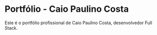 # Portfólio - Caio Paulino Costa

Este é o portfólio profissional de Caio Paulino Costa, desenvolvedor Full Stack.
